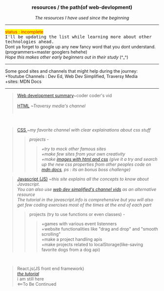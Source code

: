 <h3 align="center">resources / the path(of web-devlopment)</h3>
<p align="center"><em>The resources I have used since the beginning</em></p>

***

<span style="color:red;background-color:yellow;display:inline-block;">status : incomplete</span></br>
<samp>I'll be updating the list while learning more about other technologies ahead.</samp>
<br>Dont ya forget to google up any new fancy word that you dont understand. (programmers=master googlers hehehe)<br>
<em>Hope this makes other early beginners out in their study</em> (^_^)
___
Some good sites and channels that might help during the journey:<br>
+Youtube Channels : Dev Ed, Web Dev Simplified, Traversy Media<br>
+sites: MDN Docs
___
>[Web development summary](https://www.youtube.com/watch?v=ysEN5RaKOlA)~coder coder's vid<br><br>
>[HTML](https://www.youtube.com/watch?v=UB1O30fR-EE)<em> ~Traversy media's channel</em></br></br>

<br>

>[CSS ](https://www.youtube.com/watch?v=1PnVor36_40&list=PLZlA0Gpn_vH9D0J0Mtp6lIiD_8046k3si&index=1)<em> ~my favorite channel with clear explainations about css stuff</em><br>
>><em>projects -<br> 
>>>+try to mock other famous sites<br>
>>>+make few sites from your own creativity<br>
+make [images with html and css](https://www.youtube.com/watch?v=1PnVor36_40&list=PLZlA0Gpn_vH9D0J0Mtp6lIiD_8046k3si&index=1) (give it a try and search up the new css properties from other peoples code on [mdn docs](https://developer.mozilla.org/en-US/), ps : its an bonus boss challenge)</em><br>

>[Javascript (JS)](https://www.javascript.info) <em>~this site explains all the concepts to know about Javascript.<br> You can also use [web dev simplified's channel vids]() as an alternative resource
<br>The tutorial in the javascript.info is comprehensive but you will also get few coding exercises most of the times at the end of each part</em>
>>projects (try to use functions or even classes) -
>>>+games with various event listenners<br>
+website functionalities like "drag and drop" and "smooth scrolling"<br>
+make a project handling apis<br>
+make projects related to localStorage(like-saving favorite dogs from a dog api)

<br>

>React.js(JS front end framework)
<br><em>[the tutorial](https://reactjs.org/tutorial/tutorial.html)</em>
<br> i am still here   <br><==To Be Continued
